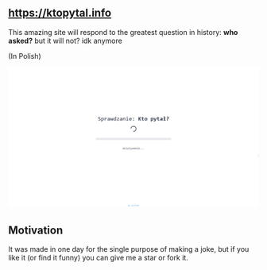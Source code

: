 ## https://ktopytal.info
This amazing site will respond to the greatest question in history: **who asked?** but it will not? idk anymore

(In Polish)

![Website Showcase](showcase.gif)

## Motivation
It was made in one day for the single purpose of making a joke, but if you like it (or find it funny) you can give me a star or fork it.
